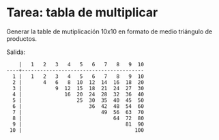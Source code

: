 
# Tarea: tabla de multiplicar

Generar la table de mutiplicación 10x10 en formato de medio triángulo de productos.

Salida:
```
    |   1   2   3   4   5   6   7   8   9  10
----+----------------------------------------
  1 |   1   2   3   4   5   6   7   8   9  10
  2 |       4   6   8  10  12  14  16  18  20
  3 |           9  12  15  18  21  24  27  30
  4 |              16  20  24  28  32  36  40
  5 |                  25  30  35  40  45  50
  6 |                      36  42  48  54  60
  7 |                          49  56  63  70
  8 |                              64  72  80
  9 |                                  81  90
 10 |                                     100
```

